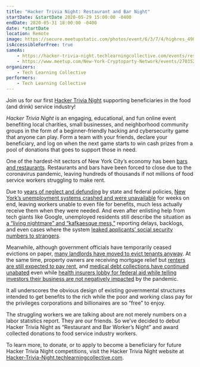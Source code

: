 ```yaml
---
title: "Hacker Trivia Night: Restaurant and Bar Night"
startDate: &startDate 2020-05-29 15:00:00 -0400
endDate: 2020-05-31 18:00:00 -0400
date: *startDate
location: Remote
image: https://secure.meetupstatic.com/photos/event/6/3/7/4/highres_490285460.jpeg
isAccessibleForFree: true
sameAs:
    - https://hacker-trivia-night.techlearningcollective.com/events/restaurant-and-bar-night
    - https://www.meetup.com/New-York-Cryptoparty-Network/events/270352490/
organizers:
    - Tech Learning Collective
performers:
    - Tech Learning Collective
---
```


Join us for our first [Hacker Trivia Night](https://hacker-trivia-night.techlearningcollective.com/) supporting beneficiaries in the food (and drink) service industry!

*Hacker Trivia Night* is an engaging, educational, and fun online event benefiting local charities, small businesses, and neighborhood community groups in the form of a beginner-friendly hacking and cybersecurity game that anyone can play. Form a team with your friends, declare your beneficiary, and log on when the next game starts to win cash prizes from a pool of donations that goes to support those in need.

One of the hardest-hit sectors of New York City&rsquo;s economy has been [bars and restaurants](https://www.businessinsider.com/nyc-restaurant-workers-coronavirus-unemployment-2020-3?op=1). Restaurants and bars have been forced to close due to the coronavirus pandemic, leaving hundreds of thousands if not millions of food service workers struggling to make rent.

Due to [years of neglect and defunding](https://www.washingtonpost.com/business/2020/04/06/unemployment-benefits-coronavirus/) by state and federal policies, [New York&rsquo;s unemployment systems crashed and were unavailable](https://gothamist.com/news/ny-unemployment-claims-applying-website-crashing) for weeks on end, leaving workers unable to even file for benefits, much less actually receive them when they were needed. And even after enlisting help from tech giants like Google, unemployed residents still describe the situation as [a &ldquo;living nightmare&rdquo; and &ldquo;kafkaesque mess,&rdquo;](https://gothamist.com/news/coronavirus-unemployment-benefits-in-ny-is-still-a-kafkaesque-mess) reporting delays, backlogs, and even cases where the system [leaked applicants&rsquo; social security numbers to strangers](https://gothamist.com/news/nys-overwhelmed-unemployment-benefits-system-leaked-personal-information).

Meanwhile, although government officials have temporarily ceased evictions on paper, [many landlords have moved to evict tenants anyway](https://www.propublica.org/article/despite-federal-ban-landlords-are-still-moving-to-evict-people-during-the-pandemic). At the same time, property owners are receiving mortgage relief but [renters are still expected to pay rent](https://gothamist.com/news/cuomo-gives-ny-homeowners-coronavirus-mortgage-benefit-no-relief-renters-edge), and [medical debt collections have continued unabated](https://www.propublica.org/article/one-thing-the-pandemic-hasnt-stopped-aggressive-medical-debt-collection#947693) even while [health insurers lobby for federal aid while telling investors their business are not negatively impacted](https://www.propublica.org/article/health-insurers-to-investors-were-good-health-insurers-to-lawmakers-please-help) by the pandemic.

It all underscores the obvious design of existing governmental structures intended to get benefits to the rich while the poor and working class pay for the privileges corporations and billionaires are so &ldquo;free&rdquo; to enjoy.

The struggling workers we are talking about are not merely numbers on a labor statistics report. They are our friends. So we&rsquo;ve decided to debut Hacker Trivia Night as &ldquo;Restaurant and Bar Worker&rsquo;s Night&rdquo; and award collected donations to food service industry workers.

To learn more, to donate, or to apply to become a beneficiary for future Hacker Trivia Night competitions, visit the Hacker Trivia Night website at [Hacker-Trivia-Night.techlearningcollective.com](https://hacker-trivia-night.techlearningcollective.com/).
